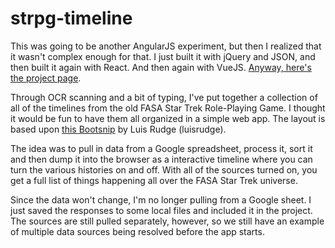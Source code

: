 # strpg-timeline
This was going to be another AngularJS experiment, but then I realized that it wasn't complex enough for that. I just built it with jQuery and JSON, and then built it again with React. And then again with VueJS. <a href="http://briancribb.github.io/strpg-timeline" title="project page">Anyway, here's the project page</a>.

Through OCR scanning and a bit of typing, I've put together a collection of all of the timelines from the old FASA Star Trek Role-Playing Game. I thought it would be fun to have them all organized in a simple web app. The layout is based upon <a title="" href="http://bootsnipp.com/snippets/featured/timeline-responsive">this Bootsnip</a> by Luis Rudge (luisrudge).

The idea was to pull in data from a Google spreadsheet, process it, sort it and then dump it into the browser as a interactive timeline where you can turn the various histories on and off. With all of the sources turned on, you get a full list of things happening all over the FASA Star Trek universe.

Since the data won't change, I'm no longer pulling from a Google sheet. I just saved the responses to some local files and included it in the project. The sources are still pulled separately, however, so we still have an example of multiple data sources being resolved before the app starts.
